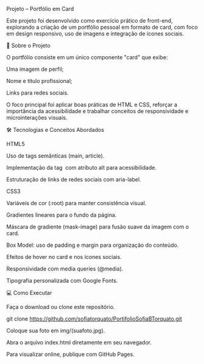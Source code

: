Projeto – Portfólio em Card

Este projeto foi desenvolvido como exercício prático de front-end, explorando a criação de um portfólio pessoal em formato de card, com foco em design responsivo, uso de imagens e integração de ícones sociais.

🚀 Sobre o Projeto

O portfólio consiste em um único componente "card" que exibe:

Uma imagem de perfil;

Nome e título profissional;

Links para redes sociais.

O foco principal foi aplicar boas práticas de HTML e CSS, reforçar a importância da acessibilidade e trabalhar conceitos de responsividade e microinterações visuais.

🛠️ Tecnologias e Conceitos Abordados

HTML5

Uso de tags semânticas (main, article).

Implementação da tag <img> com atributo alt para acessibilidade.

Estruturação de links de redes sociais com aria-label.

CSS3

Variáveis de cor (:root) para manter consistência visual.

Gradientes lineares para o fundo da página.

Máscara de gradiente (mask-image) para fusão suave da imagem com o card.

Box Model: uso de padding e margin para organização do conteúdo.

Efeitos de hover no card e nos ícones sociais.

Responsividade com media queries (@media).

Tipografia personalizada com Google Fonts.

💻 Como Executar

Faça o download ou clone este repositório.

git clone https://github.com/sofiatorquato/PortifolioSofiaBTorquato.git


Coloque sua foto em img/(suafoto.jpg).

Abra o arquivo index.html diretamente em seu navegador.

Para visualizar online, publique com GitHub Pages.
